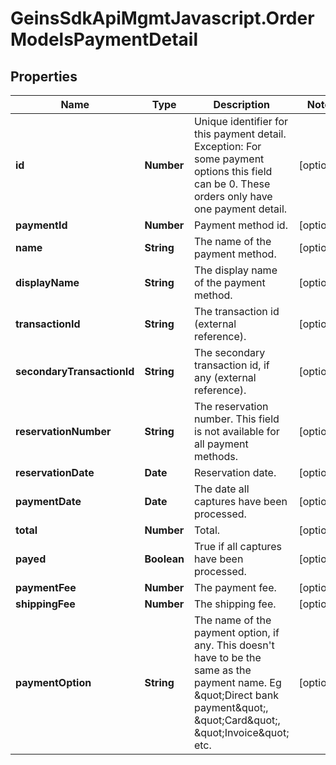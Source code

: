 # GeinsSdkApiMgmtJavascript.OrderModelsPaymentDetail

## Properties

Name | Type | Description | Notes
------------ | ------------- | ------------- | -------------
**id** | **Number** | Unique identifier for this payment detail.    Exception: For some payment options this field can be 0. These orders only have one payment detail. | [optional] 
**paymentId** | **Number** | Payment method id. | [optional] 
**name** | **String** | The name of the payment method. | [optional] 
**displayName** | **String** | The display name of the payment method. | [optional] 
**transactionId** | **String** | The transaction id (external reference). | [optional] 
**secondaryTransactionId** | **String** | The secondary transaction id, if any (external reference). | [optional] 
**reservationNumber** | **String** | The reservation number. This field is not available for all payment methods. | [optional] 
**reservationDate** | **Date** | Reservation date. | [optional] 
**paymentDate** | **Date** | The date all captures have been processed. | [optional] 
**total** | **Number** | Total. | [optional] 
**payed** | **Boolean** | True if all captures have been processed. | [optional] 
**paymentFee** | **Number** | The payment fee. | [optional] 
**shippingFee** | **Number** | The shipping fee. | [optional] 
**paymentOption** | **String** | The name of the payment option, if any.    This doesn&#39;t have to be the same as the payment name. Eg \&quot;Direct bank payment\&quot;, \&quot;Card\&quot;, \&quot;Invoice\&quot; etc. | [optional] 


